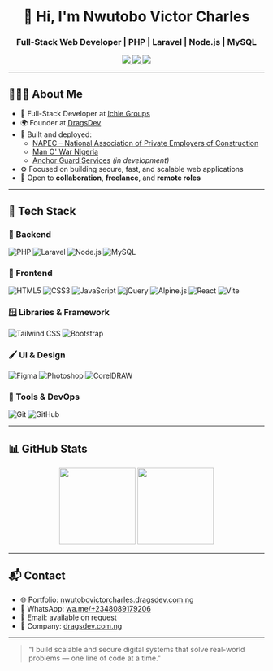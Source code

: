 <h1 align="center">👋 Hi, I'm Nwutobo Victor Charles</h1>
<h3 align="center">Full-Stack Web Developer | PHP | Laravel | Node.js | MySQL</h3>

<p align="center">
  <a href="https://nwutobovictorcharles.dragsdev.com.ng/" target="_blank">
    <img src="https://img.shields.io/badge/Portfolio-Visit-blue?style=flat-square&logo=google-chrome" />
  </a>
  <a href="https://www.linkedin.com/in/victor-nwutobo-091214201" target="_blank">
    <img src="https://img.shields.io/badge/LinkedIn-Follow-blue?style=flat-square&logo=linkedin" />
  </a>
  <a href="https://x.com/DrVNCharles1" target="_blank">
    <img src="https://img.shields.io/badge/X-Follow-1DA1F2?style=flat-square&logo=twitter" />
  </a>
</p>

---

## 👨🏾‍💻 About Me

- 💼 Full-Stack Developer at [Ichie Groups](https://ichie.io/)
- 🌍 Founder at [DragsDev](https://dragsdev.com.ng/)
- 🔨 Built and deployed:
  - [NAPEC – National Association of Private Employers of Construction](https://www.napec.ing/)
  - [Man O' War Nigeria](https://www.manowarng.org/)
  - [Anchor Guard Services](https://anchorsecurity.ng/) *(in development)*
- ⚙️ Focused on building secure, fast, and scalable web applications
- 🤝 Open to **collaboration**, **freelance**, and **remote roles**

---

## 🚀 Tech Stack

### 🧩 Backend
![PHP](https://img.shields.io/badge/PHP-777BB4?style=flat-square&logo=php&logoColor=white)
![Laravel](https://img.shields.io/badge/Laravel-FF2D20?style=flat-square&logo=laravel&logoColor=white)
![Node.js](https://img.shields.io/badge/Node.js-339933?style=flat-square&logo=node.js&logoColor=white)
![MySQL](https://img.shields.io/badge/MySQL-005C84?style=flat-square&logo=mysql&logoColor=white)

### 🎨 Frontend
![HTML5](https://img.shields.io/badge/HTML5-E34F26?style=flat-square&logo=html5&logoColor=white)
![CSS3](https://img.shields.io/badge/CSS3-1572B6?style=flat-square&logo=css3&logoColor=white)
![JavaScript](https://img.shields.io/badge/JavaScript-F7DF1E?style=flat-square&logo=javascript&logoColor=black)
![jQuery](https://img.shields.io/badge/jQuery-0769AD?style=flat-square&logo=jquery&logoColor=white)
![Alpine.js](https://img.shields.io/badge/Alpine.js-8BC0D0?style=flat-square&logo=alpine.js&logoColor=white)
![React](https://img.shields.io/badge/React-61DAFB?style=flat-square&logo=react&logoColor=black)
![Vite](https://img.shields.io/badge/Vite-646CFF?style=flat-square&logo=vite&logoColor=white)

### 🪟 Libraries & Framework
![Tailwind CSS](https://img.shields.io/badge/Tailwind_CSS-38B2AC?style=flat-square&logo=tailwind-css&logoColor=white)
![Bootstrap](https://img.shields.io/badge/Bootstrap-563D7C?style=flat-square&logo=bootstrap&logoColor=white)

### 🖌️ UI & Design
![Figma](https://img.shields.io/badge/Figma-F24E1E?style=flat-square&logo=figma&logoColor=white)
![Photoshop](https://img.shields.io/badge/Photoshop-31A8FF?style=flat-square&logo=adobe-photoshop&logoColor=white)
![CorelDRAW](https://img.shields.io/badge/CorelDRAW-00B140?style=flat-square&logo=coreldraw&logoColor=white)

### 🧰 Tools & DevOps
![Git](https://img.shields.io/badge/Git-F05032?style=flat-square&logo=git&logoColor=white)
![GitHub](https://img.shields.io/badge/GitHub-181717?style=flat-square&logo=github&logoColor=white)

---

## 📊 GitHub Stats

<p align="center">
  <img src="https://github-readme-stats.vercel.app/api?username=nwutobo24victor&show_icons=true&theme=radical" height="150"/>
  <img src="https://github-readme-stats.vercel.app/api/top-langs/?username=nwutobo24victor&layout=compact&theme=radical" height="150"/>
</p>

---

## 📬 Contact

- 🌐 Portfolio: [nwutobovictorcharles.dragsdev.com.ng](https://nwutobovictorcharles.dragsdev.com.ng/)
- 📱 WhatsApp: [wa.me/+2348089179206](https://wa.me/+2348089179206)
- 📧 Email: available on request
- 💼 Company: [dragsdev.com.ng](https://dragsdev.com.ng/)

---

> "I build scalable and secure digital systems that solve real-world problems — one line of code at a time."
